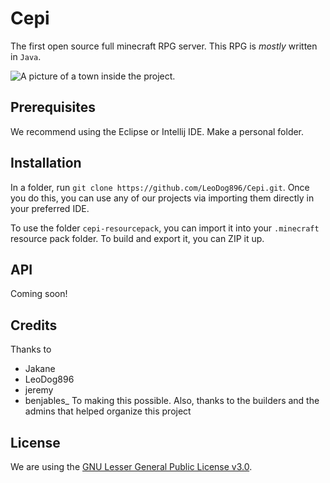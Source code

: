 # Cepi
The first open source full minecraft RPG server. This RPG is *mostly* written in `Java`.


![A picture of a town inside the project.](https://cdn.glitch.com/8221397f-6c86-4df7-8594-6863280dc149/2019-09-23_20.59.40.png?v=1569286792096)


## Prerequisites

We recommend using the Eclipse or Intellij IDE. Make a personal folder.

## Installation
In a folder, run `git clone https://github.com/LeoDog896/Cepi.git`.
Once you do this, you can use any of our projects via importing them directly in your preferred IDE.

To use the folder `cepi-resourcepack`, you can import it into your `.minecraft` resource pack folder. To build and export it, you can ZIP it up.


## API
Coming soon!

## Credits
Thanks to
* Jakane
* LeoDog896
* jeremy
* benjables_
To making this possible. Also, thanks to the builders and the admins that helped organize this project

## License
We are using the [GNU Lesser General Public License v3.0](https://github.com/LeoDog896/Cepi/blob/master/LICENSE).
